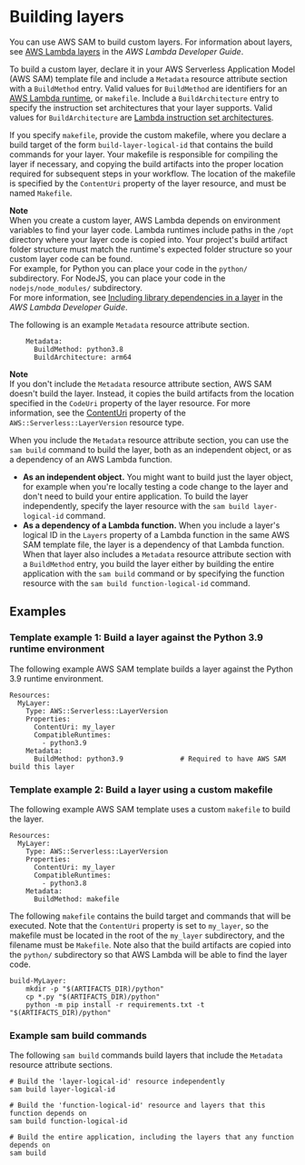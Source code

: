 # Building layers<a name="building-layers"></a>

You can use AWS SAM to build custom layers\. For information about layers, see [AWS Lambda layers](https://docs.aws.amazon.com/lambda/latest/dg/configuration-layers.html) in the *AWS Lambda Developer Guide*\.

To build a custom layer, declare it in your AWS Serverless Application Model \(AWS SAM\) template file and include a `Metadata` resource attribute section with a `BuildMethod` entry\. Valid values for `BuildMethod` are identifiers for an [AWS Lambda runtime](https://docs.aws.amazon.com/lambda/latest/dg/lambda-runtimes.html), or `makefile`\. Include a `BuildArchitecture` entry to specify the instruction set architectures that your layer supports\. Valid values for `BuildArchitecture` are [Lambda instruction set architectures](https://docs.aws.amazon.com/lambda/latest/dg/foundation-arch.html)\.

If you specify `makefile`, provide the custom makefile, where you declare a build target of the form `build-layer-logical-id` that contains the build commands for your layer\. Your makefile is responsible for compiling the layer if necessary, and copying the build artifacts into the proper location required for subsequent steps in your workflow\. The location of the makefile is specified by the `ContentUri` property of the layer resource, and must be named `Makefile`\.

**Note**  
When you create a custom layer, AWS Lambda depends on environment variables to find your layer code\. Lambda runtimes include paths in the `/opt` directory where your layer code is copied into\. Your project's build artifact folder structure must match the runtime's expected folder structure so your custom layer code can be found\.  
For example, for Python you can place your code in the `python/` subdirectory\. For NodeJS, you can place your code in the `nodejs/node_modules/` subdirectory\.  
For more information, see [Including library dependencies in a layer](https://docs.aws.amazon.com/lambda/latest/dg/configuration-layers.html#configuration-layers-path) in the *AWS Lambda Developer Guide*\.

The following is an example `Metadata` resource attribute section\.

```
    Metadata:
      BuildMethod: python3.8
      BuildArchitecture: arm64
```

**Note**  
If you don't include the `Metadata` resource attribute section, AWS SAM doesn't build the layer\. Instead, it copies the build artifacts from the location specified in the `CodeUri` property of the layer resource\. For more information, see the [ContentUri](sam-resource-layerversion.md#sam-layerversion-contenturi) property of the `AWS::Serverless::LayerVersion` resource type\.

When you include the `Metadata` resource attribute section, you can use the `sam build` command to build the layer, both as an independent object, or as a dependency of an AWS Lambda function\.
+ ****As an independent object\.**** You might want to build just the layer object, for example when you're locally testing a code change to the layer and don't need to build your entire application\. To build the layer independently, specify the layer resource with the `sam build layer-logical-id` command\.
+ **As a dependency of a Lambda function\.** When you include a layer's logical ID in the `Layers` property of a Lambda function in the same AWS SAM template file, the layer is a dependency of that Lambda function\. When that layer also includes a `Metadata` resource attribute section with a `BuildMethod` entry, you build the layer either by building the entire application with the `sam build` command or by specifying the function resource with the `sam build function-logical-id` command\.

## Examples<a name="building-applications-examples"></a>

### Template example 1: Build a layer against the Python 3\.9 runtime environment<a name="building-applications-examples-python"></a>

The following example AWS SAM template builds a layer against the Python 3\.9 runtime environment\.

```
Resources:
  MyLayer:
    Type: AWS::Serverless::LayerVersion
    Properties:
      ContentUri: my_layer
      CompatibleRuntimes:
        - python3.9
    Metadata:
      BuildMethod: python3.9              # Required to have AWS SAM build this layer
```

### Template example 2: Build a layer using a custom makefile<a name="building-applications-examples-makefile"></a>

The following example AWS SAM template uses a custom `makefile` to build the layer\.

```
Resources:
  MyLayer:
    Type: AWS::Serverless::LayerVersion
    Properties:
      ContentUri: my_layer
      CompatibleRuntimes:
        - python3.8
    Metadata:
      BuildMethod: makefile
```

The following `makefile` contains the build target and commands that will be executed\. Note that the `ContentUri` property is set to `my_layer`, so the makefile must be located in the root of the `my_layer` subdirectory, and the filename must be `Makefile`\. Note also that the build artifacts are copied into the `python/` subdirectory so that AWS Lambda will be able to find the layer code\.

```
build-MyLayer:
    mkdir -p "$(ARTIFACTS_DIR)/python"
    cp *.py "$(ARTIFACTS_DIR)/python"
    python -m pip install -r requirements.txt -t "$(ARTIFACTS_DIR)/python"
```

### Example sam build commands<a name="building-applications-examples-commands"></a>

The following `sam build` commands build layers that include the `Metadata` resource attribute sections\.

```
# Build the 'layer-logical-id' resource independently
sam build layer-logical-id
            
# Build the 'function-logical-id' resource and layers that this function depends on
sam build function-logical-id

# Build the entire application, including the layers that any function depends on
sam build
```
